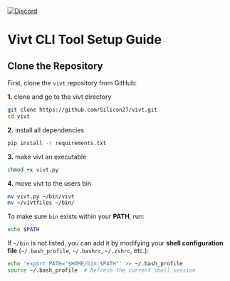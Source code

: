 [![Discord](https://img.shields.io/badge/Discord-gray?style=flat-square&logo=discord&link=https://discord.gg/dDDrjSuxcg)](https://discord.gg/dDDrjSuxcg)

# Vivt CLI Tool Setup Guide

## Clone the Repository

First, clone the `vivt` repository from GitHub:

**1.** clone and go to the vivt directory
```sh
git clone https://github.com/Silicon27/vivt.git
cd vivt
```
**2.** install all dependencies 
```sh
pip install -r requirements.txt
```
**3.** make vivt an executable
```sh
chmod +x vivt.py
```
**4.** move vivt to the users bin
```sh
mv vivt.py ~/bin/vivt
mv ~/vivtfiles ~/bin/
```

To make sure `bin` exists within your **PATH**, run:
```sh
echo $PATH
```

If `~/bin` is not listed, you can add it by modifying your **shell configuration file** (`~/.bash_profile`, `~/.bashrc`, `~/.zshrc`, etc.):
```sh
echo 'export PATH="$HOME/bin:$PATH"' >> ~/.bash_profile
source ~/.bash_profile  # Refresh the current shell session
```

